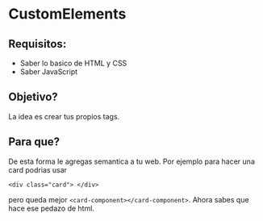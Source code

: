 # CustomElements

## Requisitos:

- Saber lo basico de HTML y CSS
- Saber JavaScript 

## Objetivo?

La idea es crear tus propios tags. 

## Para que?

De esta forma le agregas semantica a tu web. Por ejemplo para hacer una card podrias usar 

`<div class="card"> </div>`

pero queda mejor `<card-component></card-component>`. Ahora sabes que hace ese pedazo de html.
